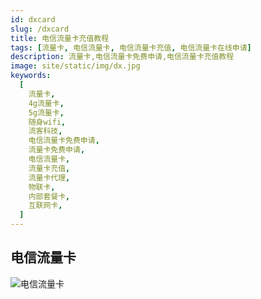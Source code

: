 ```yaml
---
id: dxcard
slug: /dxcard
title: 电信流量卡充值教程
tags: [流量卡, 电信流量卡, 电信流量卡充值, 电信流量卡在线申请]
description: 流量卡,电信流量卡免费申请,电信流量卡充值教程
image: site/static/img/dx.jpg
keywords:
  [
    流量卡,
    4g流量卡,
    5g流量卡,
    随身wifi,
    流客科技,
    电信流量卡免费申请,
    流量卡免费申请,
    电信流量卡,
    流量卡充值,
    流量卡代理,
    物联卡,
    内部套餐卡,
    互联网卡,
  ]
---
```


## 电信流量卡

![电信流量卡](@site/static/img/card/dx.jpg)

